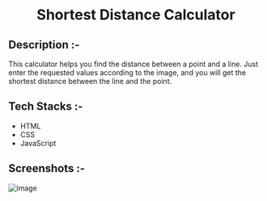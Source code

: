 # <p align="center">Shortest Distance Calculator</p>

## Description :-

This calculator helps you find the distance between a point and a line. Just enter the requested values according to the image, and you will get the shortest distance between the line and the point.

## Tech Stacks :-

- HTML
- CSS
- JavaScript

## Screenshots :-

![image](https://github.com/user-attachments/assets/307faf05-00e9-4cb5-95ab-a78cc687acf1)